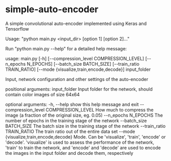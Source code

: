 # simple-auto-encoder
A simple convolutional auto-encoder implemented using Keras and Tensorflow

Usage: "python main.py <input_dir> [option 1] [option 2]..."

Run "python main.py --help" for a detailed help message:

usage: main.py [-h] [--compression_level COMPRESSION_LEVEL]
               [--n_epochs N_EPOCHS] [--batch_size BATCH_SIZE]
               [--train_ratio TRAIN_RATIO]
               [--mode {visualize,train,encode,decode}]
               input_folder

Input, network configuration and other settings of the auto-encoder

positional arguments:
  input_folder          Input folder for the network, should contain color
                        images of size 64x64

optional arguments:
  -h, --help            show this help message and exit
  --compression_level COMPRESSION_LEVEL
                        How much to compress the image (a fraction of the
                        original size, eg. 0.05)
  --n_epochs N_EPOCHS   The number of epochs in the training stage of the
                        network
  --batch_size BATCH_SIZE
                        The batch size in the training stage of the network
  --train_ratio TRAIN_RATIO
                        The train ratio out of the entire data set
  --mode {visualize,train,encode,decode}
                        Mode. Can be 'visualize', 'train', 'encode' or
                        'decode'. 'visualize' is used to assess the
                        performance of the network, 'train' to train the
                        network, and 'encode' and 'decode' are used to encode
                        the images in the input folder and decode them,
                        respectively
